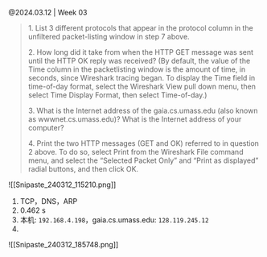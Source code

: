 @2024.03.12 | Week 03

> 1\. List 3 different protocols that appear in the protocol column in the unfiltered packet-listing window in step 7 above.
> 
> 2\. How long did it take from when the HTTP GET message was sent until the HTTP OK reply was received? (By default, the value of the Time column in the packetlisting window is the amount of time, in seconds, since Wireshark tracing began. To display the Time field in time-of-day format, select the Wireshark View pull down menu, then select Time Display Format, then select Time-of-day.)
> 
> 3\. What is the Internet address of the gaia.cs.umass.edu (also known as wwwnet.cs.umass.edu)? What is the Internet address of your computer?
> 
> 4\. Print the two HTTP messages (GET and OK) referred to in question 2 above. To do so, select Print from the Wireshark File command menu, and select the “Selected Packet Only” and “Print as displayed” radial buttons, and then click OK.

![[Snipaste_240312_115210.png]]

1. TCP，DNS，ARP
2. 0.462 s
3. 本机: `192.168.4.198`，gaia.cs.umass.edu: `128.119.245.12`
4. 

![[Snipaste_240312_185748.png]]